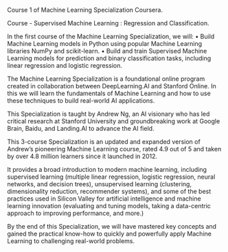 Course 1 of Machine Learning Specialization Coursera.

Course - Supervised Machine Learning : Regression and Classification.

In the first course of the Machine Learning Specialization, we will:
• Build Machine Learning models in Python using popular Machine Learning libraries NumPy and scikit-learn.
• Build and train Supervised Machine Learning models for prediction and binary classification tasks, including linear regression and logistic regression.

The Machine Learning Specialization is a foundational online program created in collaboration between DeepLearning.AI and Stanford Online. 
In this we will learn the fundamentals of Machine Learning and how to use these techniques to build real-world AI applications. 

This Specialization is taught by Andrew Ng, an AI visionary who has led critical research at Stanford University and 
groundbreaking work at Google Brain, Baidu, and Landing.AI to advance the AI field.

This 3-course Specialization is an updated and expanded version of Andrew’s pioneering Machine Learning course,
rated 4.9 out of 5 and taken by over 4.8 million learners since it launched in 2012. 

It provides a broad introduction to modern machine learning, including supervised learning (multiple linear regression,
logistic regression, neural networks, and decision trees), unsupervised learning (clustering, dimensionality reduction, 
recommender systems), and some of the best practices used in Silicon Valley for artificial intelligence and machine learning 
innovation (evaluating and tuning models, taking a data-centric approach to improving performance, and more.)

By the end of this Specialization, we will have mastered key concepts and gained the practical know-how to quickly and powerfully 
apply Machine Learning to challenging real-world problems. 



